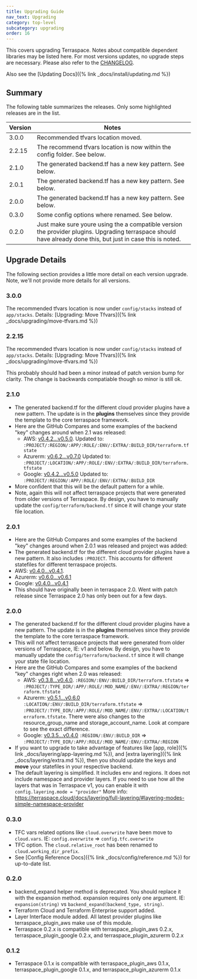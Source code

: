 ```yaml
---
title: Upgrading Guide
nav_text: Upgrading
category: top-level
subcategory: upgrading
order: 16
---
```


This covers upgrading Terraspace. Notes about compatible dependent libraries may be listed here. For most versions updates, no upgrade steps are necessary. Please also refer to the [CHANGELOG](https://github.com/boltops-tools/terraspace/blob/master/CHANGELOG.md).

Also see the [Updating Docs]({% link _docs/install/updating.md %})

## Summary

The following table summarizes the releases. Only some highlighted releases are in the list.

Version | Notes
--- | ---
3.0.0 | Recommended tfvars location moved.
2.2.15 | The recommend tfvars location is now within the config folder. See below.
2.1.0 | The generated backend.tf has a new key pattern. See below.
2.0.1 | The generated backend.tf has a new key pattern. See below.
2.0.0 | The generated backend.tf has a new key pattern. See below.
0.3.0 | Some config options where renamed. See below.
0.2.0 | Just make sure youre using the a compatible version the provider plugins. Upgrading terraspace should have already done this, but just in case this is noted.

## Upgrade Details

The following section provides a little more detail on each version upgrade. Note, we'll not provide more details for all versions.

### 3.0.0

The recommended tfvars location is now under `config/stacks` instead of `app/stacks`. Details: [Upgrading: Move Tfvars]({% link _docs/upgrading/move-tfvars.md %})

### 2.2.15

The recommended tfvars location is now under `config/stacks` instead of `app/stacks`. Details: [Upgrading: Move Tfvars]({% link _docs/upgrading/move-tfvars.md %})

This probably should had been a minor instead of patch version bump for clarity. The change is backwards compatiable though so minor is still ok.

### 2.1.0

* The generated backend.tf for the different cloud provider plugins have a new pattern. The update is in the **plugins** themselves since they provide the template to the core terraspace framework.
* Here are the GitHub Compares and some examples of the backend "key" changes around when 2.1 was released:
  * AWS: [v0.4.2...v0.5.0](https://github.com/boltops-tools/terraspace_plugin_aws/compare/v0.4.2...v0.5.0). Updated to: `:PROJECT/:REGION/:APP/:ROLE/:ENV/:EXTRA/:BUILD_DIR/terraform.tfstate`
  * Azurerm: [v0.6.2...v0.7.0](https://github.com/boltops-tools/terraspace_plugin_azurerm/compare/v0.6.2...v0.7.0) Updated to: `:PROJECT/:LOCATION/:APP/:ROLE/:ENV/:EXTRA/:BUILD_DIR/terraform.tfstate`
  * Google: [v0.4.2...v0.5.0](https://github.com/boltops-tools/terraspace_plugin_google/compare/v0.4.2...v0.5.0) Updated to: `:PROJECT/:REGION/:APP/:ROLE/:ENV/:EXTRA/:BUILD_DIR`
* More confident that this will be the default pattern for a while.
* Note, again this will not affect terraspace projects that were generated from older versions of Terraspace. By design, you have to manually update the `config/terraform/backend.tf` since it will change your state file location.

### 2.0.1

* Here are the GitHub Compares and some examples of the backend "key" changes around when 2.0.1 was released and project was added:
* The generated backend.tf for the different cloud provider plugins have a new pattern. It also includes `:PROJECT`. This accounts for different statefiles for different terraspace projects.
* AWS: [v0.4.0...v0.4.1](https://github.com/boltops-tools/terraspace_plugin_aws/compare/v0.4.0...v0.4.1).
* Azurerm: [v0.6.0...v0.6.1](https://github.com/boltops-tools/terraspace_plugin_azurerm/compare/v0.6.0...v0.6.1)
* Google: [v0.4.0...v0.4.1](https://github.com/boltops-tools/terraspace_plugin_google/compare/v0.4.0...v0.4.1)
* This should have originally been in terraspace 2.0. Went with patch release since Terraspace 2.0 has only been out for a few days.

### 2.0.0

* The generated backend.tf for the different cloud provider plugins have a new pattern. The update is in the **plugins** themselves since they provide the template to the core terraspace framework.
* This will not affect terraspace projects that were generated from older versions of Terraspace, IE: v1 and below. By design, you have to manually update the `config/terraform/backend.tf` since it will change your state file location.
* Here are the GitHub Compares and some examples of the backend "key" changes right when 2.0 was released:
  * AWS: [v0.3.8...v0.4.0](https://github.com/boltops-tools/terraspace_plugin_aws/compare/v0.3.8...v0.4.0). `:REGION/:ENV/:BUILD_DIR/terraform.tfstate` => `:PROJECT/:TYPE_DIR/:APP/:ROLE/:MOD_NAME/:ENV/:EXTRA/:REGION/terraform.tfstate`
  * Azurerm: [v0.5.1...v0.6.0](https://github.com/boltops-tools/terraspace_plugin_azurerm/compare/v0.5.1...v0.6.0) `:LOCATION/:ENV/:BUILD_DIR/terraform.tfstate` => `:PROJECT/:TYPE_DIR/:APP/:ROLE/:MOD_NAME/:ENV/:EXTRA/:LOCATION/terraform.tfstate`. There were also changes to the resource_group_name and storage_account_name. Look at compare to see the exact difference.
  * Google: [v0.3.5...v0.4.0](https://github.com/boltops-tools/terraspace_plugin_google/compare/v0.3.5...v0.4.0) `:REGION/:ENV/:BUILD_DIR` => `:PROJECT/:TYPE_DIR/:APP/:ROLE/:MOD_NAME/:ENV/:EXTRA/:REGION`
* If you want to upgrade to take advantage of features like [app, role]({% link _docs/layering/app-layering.md %}), and [extra layering]({% link _docs/layering/extra.md %}), then you should update the keys and **move** your statefiles in your respective backend.
* The default layering is simplified. It includes env and regions. It does not include namespace and provider layers. If you need to use how all the layers that was in Terraspace v1, you can enable it with `config.layering.mode = "provider"` More info: https://terraspace.cloud/docs/layering/full-layering/#layering-modes-simple-namespace-provider

### 0.3.0

* TFC vars related options like `cloud.overwrite` have been move to `cloud.vars`. IE:  `config.overwrite` => `config.tfc.overwrite`
* TFC option. The `cloud.relative_root` has been renamed to `cloud.working_dir_prefix`.
* See [Config Reference Docs]({% link _docs/config/reference.md %}) for up-to-date list.

### 0.2.0

* backend_expand helper method is deprecated. You should replace it with the expansion method.  expansion requires only one argument. IE: `expansion(string)` vs `backend_expand(backend_type, string)`.
* Terraform Cloud and Terraform Enterprise support added.
* Layer Interface module added. All latest provider plugins like terraspace\_plugin_aws make use of this module.
* Terraspace 0.2.x is compatible with terraspace\_plugin_aws 0.2.x, terraspace\_plugin_google 0.2.x, and terraspace\_plugin_azurerm 0.2.x

### 0.1.2

* Terraspace 0.1.x is compatible with terraspace\_plugin_aws 0.1.x, terraspace\_plugin_google 0.1.x, and terraspace\_plugin_azurerm 0.1.x
